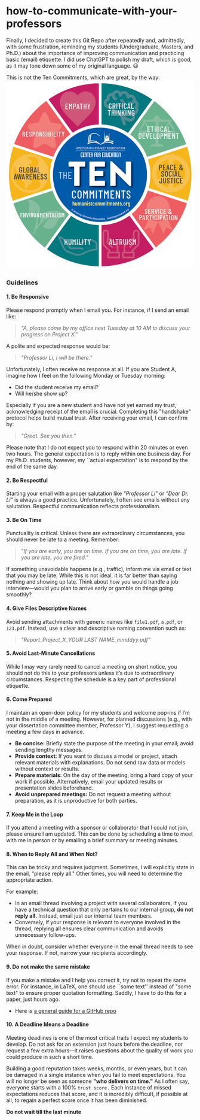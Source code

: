 # how-to-communicate-with-your-professors

Finally, I decided to create this Git Repo after repeatedly and, admittedly, with some frustration, reminding my students (Undergraduate, Masters, and Ph.D.) about the importance of improving communication and practicing basic (email) etiquette. I did use ChatGPT to polish my draft, which is good, as it may tone down some of my original language. 😃

This is not the Ten Commitments, which are great, by the way: 
![This is not the Ten Commitments, which are great, by the way](10Commitments.jpg)

### Guidelines

#### 1. **Be Responsive**
Please respond promptly when I email you. For instance, if I send an email like:  
> _"A, please come by my office next Tuesday at 10 AM to discuss your progress on Project X."_  

A polite and expected response would be:  
> _"Professor Li, I will be there."_  

Unfortunately, I often receive no response at all. If you are Student A, imagine how I feel on the following Monday or Tuesday morning:  
- Did the student receive my email?  
- Will he/she show up?  

Especially if you are a new student and have not yet earned my trust, acknowledging receipt of the email is crucial. Completing this "handshake" protocol helps build mutual trust. After receiving your email, I can confirm by:  
> _"Great. See you then."_  

Please note that I do not expect you to respond within 20 minutes or even two hours. The general expectation is to reply within one business day. For my Ph.D. students, however, my ``actual expectation" is to respond by the end of the same day.

#### 2. **Be Respectful**
Starting your email with a proper salutation like _"Professor Li"_ or _"Dear Dr. Li"_ is always a good practice. Unfortunately, I often see emails without any salutation. Respectful communication reflects professionalism.

#### 3. **Be On Time**
Punctuality is critical. Unless there are extraordinary circumstances, you should never be late to a meeting. Remember:  
> _"If you are early, you are on time. If you are on time, you are late. If you are late, you are fired."_  

If something unavoidable happens (e.g., traffic), inform me via email or text that you may be late. While this is not ideal, it is far better than saying nothing and showing up late. Think about how you would handle a job interview—would you plan to arrive early or gamble on things going smoothly?

#### 4. **Give Files Descriptive Names**
Avoid sending attachments with generic names like `file1.pdf`, `a.pdf`, or `123.pdf`. Instead, use a clear and descriptive naming convention such as:  
> _"Report_Project_X_YOUR LAST NAME_mmddyy.pdf"_  

#### 5. **Avoid Last-Minute Cancellations**
While I may very rarely need to cancel a meeting on short notice, you should not do this to your professors unless it’s due to extraordinary circumstances. Respecting the schedule is a key part of professional etiquette.

#### 6. **Come Prepared**
I maintain an open-door policy for my students and welcome pop-ins if I’m not in the middle of a meeting. However, for planned discussions (e.g., with your dissertation committee member, Professor Y), I suggest requesting a meeting a few days in advance. 

- **Be concise:** Briefly state the purpose of the meeting in your email; avoid sending lengthy messages.  
- **Provide context:** If you want to discuss a model or project, attach relevant materials with explanations. Do not send raw data or models without context or results.  
- **Prepare materials:** On the day of the meeting, bring a hard copy of your work if possible. Alternatively, email your updated results or presentation slides beforehand.  
- **Avoid unprepared meetings:** Do not request a meeting without preparation, as it is unproductive for both parties.

#### 7. **Keep Me in the Loop**
If you attend a meeting with a sponsor or collaborator that I could not join, please ensure I am updated. This can be done by scheduling a time to meet with me in person or by emailing a brief summary or meeting minutes. 

#### 8. **When to Reply All and When Not?**
This can be tricky and requires judgment. Sometimes, I will explicitly state in the email, "please reply all." Other times, you will need to determine the appropriate action. 

For example:  
- In an email thread involving a project with several collaborators, if you have a technical question that only pertains to our internal group, **do not reply all.** Instead, email just our internal team members.  
- Conversely, if your response is relevant to everyone involved in the thread, replying all ensures clear communication and avoids unnecessary follow-ups.

When in doubt, consider whether everyone in the email thread needs to see your response. If not, narrow your recipients accordingly.

#### 9. **Do not make the same mistake**
If you make a mistake and I help you correct it, try not to repeat the same error. For instance, in LaTeX, one should use ``some text'' instead of "some text" to ensure proper quotation formatting. Saddly, I have to do this for a paper, just hours ago. 

- Here is [a general guide for a GitHub repo](how_to_git_repo.MD)

#### 10. **A Deadline Means a Deadline**
Meeting deadlines is one of the most critical traits I expect my students to develop. Do not ask for an extension just hours before the deadline, nor request a few extra hours—it raises questions about the quality of work you could produce in such a short time.

Building a good reputation takes weeks, months, or even years, but it can be damaged in a single instance when you fail to meet expectations. You will no longer be seen as someone **"who delivers on time."** As I often say, everyone starts with a 100% ``trust score.`` Each instance of missed expectations reduces that score, and it is incredibly difficult, if possible at all, to regain a perfect score once it has been diminished.

**Do not wait till the last minute**


